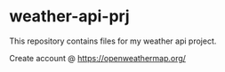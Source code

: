 # weather-api-prj
This repository contains files for my weather api project.

Create account @ https://openweathermap.org/
